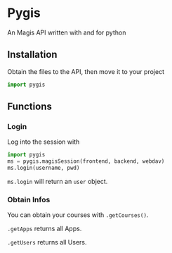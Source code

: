 
# Pygis
An Magis API written with and for python


## Installation

Obtain the files to the API, then move it to your project

```python
import pygis
```
    
## Functions
### Login
Log into the session with
```python
import pygis
ms = pygis.magisSession(frontend, backend, webdav)
ms.login(username, pwd)
```

`ms.login` will return an `user` object.

### Obtain Infos
You can obtain your courses with `.getCourses()`.

`.getApps` returns all Apps.

`.getUsers` returns all Users.